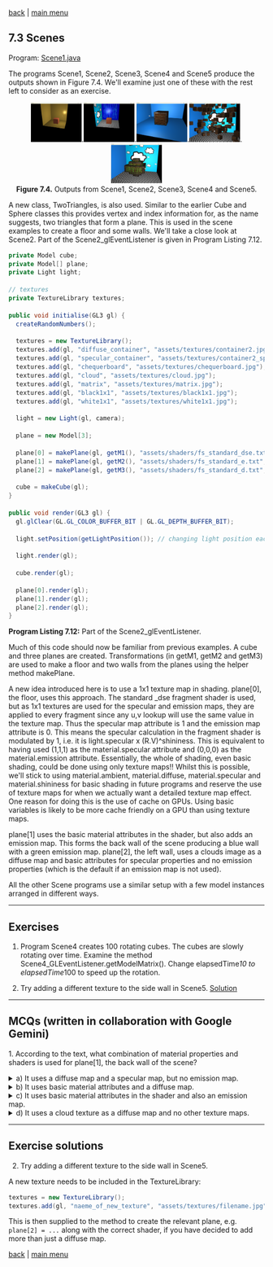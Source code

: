 [back](ch7.md) | [main menu](../README.md)
 
## 7.3 Scenes

Program: [Scene1.java](/ch7_classes/ch7_3_scene)

The programs Scene1, Scene2, Scene3, Scene4 and Scene5 produce the outputs shown in Figure 7.4. We'll examine just one of these with the rest left to consider as an exercise.

<p align="center">
  <img src="ch7_img/ch7_3_scene1.png" alt="output from ch7_3_scene1" width="100">.<img src="ch7_img/ch7_3_scene2.png" alt="output from ch7_3_scene2" width="100">.<img src="ch7_img/ch7_3_scene3.png" alt="output from ch7_3_scene3" width="100">.<img src="ch7_img/ch7_3_scene4.png" alt="output from ch7_3_scene4" width="100">.<img src="ch7_img/ch7_3_scene5.png" alt="output from ch7_3_scene5" width="100"><br>
  <strong>Figure 7.4.</strong> Outputs from Scene1, Scene2, Scene3, Scene4 and Scene5.
</p>

A new class, TwoTriangles, is also used. Similar to the earlier Cube and Sphere classes this provides vertex and index information for, as the name suggests, two triangles that form a plane. This is used in the scene examples to create a floor and some walls. We'll take a close look at Scene2. Part of the Scene2_glEventListener is given in Program Listing 7.12.

```java
private Model cube;
private Model[] plane;
private Light light;

// textures
private TextureLibrary textures;

public void initialise(GL3 gl) {
  createRandomNumbers();

  textures = new TextureLibrary();
  textures.add(gl, "diffuse_container", "assets/textures/container2.jpg");
  textures.add(gl, "specular_container", "assets/textures/container2_specular.jpg");
  textures.add(gl, "chequerboard", "assets/textures/chequerboard.jpg");
  textures.add(gl, "cloud", "assets/textures/cloud.jpg");
  textures.add(gl, "matrix", "assets/textures/matrix.jpg");
  textures.add(gl, "black1x1", "assets/textures/black1x1.jpg");
  textures.add(gl, "white1x1", "assets/textures/white1x1.jpg");

  light = new Light(gl, camera);

  plane = new Model[3];

  plane[0] = makePlane(gl, getM1(), "assets/shaders/fs_standard_dse.txt", textures.get("chequerboard"), textures.get("white1x1"), textures.get("black1x1"));
  plane[1] = makePlane(gl, getM2(), "assets/shaders/fs_standard_e.txt", null, null, textures.get("matrix"));
  plane[2] = makePlane(gl, getM3(), "assets/shaders/fs_standard_d.txt", textures.get("cloud"), null, null);

  cube = makeCube(gl);
}

public void render(GL3 gl) {
  gl.glClear(GL.GL_COLOR_BUFFER_BIT | GL.GL_DEPTH_BUFFER_BIT);

  light.setPosition(getLightPosition()); // changing light position each frame

  light.render(gl);

  cube.render(gl);

  plane[0].render(gl);
  plane[1].render(gl);
  plane[2].render(gl);
}
```

**Program Listing 7.12:** Part of the Scene2_glEventListener.

Much of this code should now be familiar from previous examples. A cube and three planes are created. Transformations (in getM1, getM2 and getM3) are used to make a floor and two walls from the planes using the helper method makePlane. 

A new idea introduced here is to use a 1x1 texture map in shading. plane[0], the floor, uses this approach. The standard _dse fragment shader is used, but as 1x1 textures are used for the specular and emission maps, they are applied to every fragment since any u,v lookup will use the same value in the texture map. Thus the specular map attribute is 1 and the emission map attribute is 0. This means the specular calculation in the fragment shader is modulated by 1, i.e. it is light.specular x (R.V)^shininess. This is equivalent to having used (1,1,1) as the material.specular attribute and (0,0,0) as the material.emission attribute. Essentially, the whole of shading, even basic shading, could be done using only texture maps!! Whilst this is possible, we'll stick to using material.ambient, material.diffuse, material.specular and material.shininess for basic shading in future programs and reserve the use of texture maps for when we actually want a detailed texture map effect. One reason for doing this is the use of cache on GPUs. Using basic variables is likely to be more cache friendly on a GPU than using texture maps.

plane[1] uses the basic material attributes in the shader, but also adds an emission map. This forms the back wall of the scene producing a blue wall with a green emission map. plane[2], the left wall, uses a clouds image as a diffuse map and basic attributes for specular properties and no emission properties (which is the default if an emission map is not used).

All the other Scene programs use a similar setup with a few model instances arranged in different ways.

---

## Exercises

1. Program Scene4 creates 100 rotating cubes. The cubes are slowly rotating over time. Examine the method Scene4_GLEventListener.getModelMatrix(). Change elapsedTime*10 to elapsedTime*100 to speed up the rotation.

2. Try adding a different texture to the side wall in Scene5. [Solution](#exercise-solutions)

---

## MCQs (written in collaboration with Google Gemini)

<p>1. According to the text, what combination of material properties and shaders is used for plane[1], the back wall of the scene?</p>
<details>
<summary>a) It uses a diffuse map and a specular map, but no emission map.</summary>
<p><b>Incorrect.</b> The text states that plane[1] uses the fs_standard_e.txt shader, which, as the _e indicates, uses an emission map. The null values for the diffuse and specular maps in the function call confirm that they are not used.</p>
</details>
<details>
<summary>b) It uses basic material attributes and a diffuse map.</summary>
<p><b>Incorrect.</b> While plane[1] uses basic material attributes, the function call passes null for the diffuse map. The fs_standard_e.txt shader is used, which indicates an emission map is present.</p>
</details>
<details>
<summary>c) It uses basic material attributes in the shader and also an emission map.</summary>
<p><b>Correct.</b> The text states that plane[1] "uses the basic material attributes in the shader, but also adds an emission map. This forms the back wall of the scene producing a blue wall with a green emission map combined into the final result."</p>
</details>
<details>
<summary>d) It uses a cloud texture as a diffuse map and no other texture maps.</summary>
<p><b>Incorrect.</b> The cloud texture is used for plane[2], not plane[1]. plane[1] uses the matrix texture as its emission map.</p>
</details>

---

## Exercise solutions

2. Try adding a different texture to the side wall in Scene5.

A new texture needs to be included in the TextureLibrary:

```java
textures = new TextureLibrary();
textures.add(gl, "naeme_of_new_texture", "assets/textures/filename.jpg");
```

This is then supplied to the method to create the relevant plane, e.g. `plane[2] = ...` along with the correct shader, if you have decided to add more than just a diffuse map.

[back](ch7.md) | [main menu](../README.md)